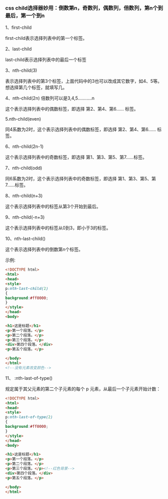 ### css child选择器妙用：倒数第n，奇数列，偶数列，倍数列，第n个到最后，第一个到n

1、first-child

first-child表示选择列表中的第一个标签。

2、last-child

last-child表示选择列表中的最后一个标签

3、nth-child(3)

表示选择列表中的第3个标签，上面代码中的3也可以改成其它数字，如4、5等。想选择第几个标签，就填写几。

4、nth-child(2n)  倍数列可以是3,4,5...........n

这个表示选择列表中的偶数标签，即选择 第2、第4、第6…… 标签。

5.nth-child(even)

同4系数为2时，这个表示选择列表中的偶数标签，即选择 第2、第4、第6…… 标签。

6、nth-child(2n-1)

这个表示选择列表中的奇数标签，即选择 第1、第3、第5、第7……标签。

7、nth-child(odd)

同6系数为2时，这个表示选择列表中的奇数标签，即选择 第1、第3、第5、第7……标签。

8、nth-child(n+3)

这个表示选择列表中的标签从第3个开始到最后。

9、nth-child(-n+3)

这个表示选择列表中的标签从0到3，即小于3的标签。

10、nth-last-child()

这个表示选择列表中的倒数第n个标签。

示例:

```html
<!DOCTYPE html>
<html>
<head>
<style> 
p:nth-last-child(2)
{
background:#ff0000;
}
</style>
</head>
<body>

<h1>这是标题</h1>
<p>第一个段落。</p>
<p>第二个段落。</p>
<p>第三个段落。</p>
<div>第四个段落。</div>
<p>第五个段落。</p>

</body>
</html>
<!--没有元素改变颜色-->
```



11、 :nth-last-of-type() 

规定属于其父元素的第二个子元素的每个 p 元素，从最后一个子元素开始计数：          

```html
<!DOCTYPE html>
<html>
<head>
<style> 
p:nth-last-of-type(2)
{
background:#ff0000;
}
</style>
</head>
<body>

<h1>这是标题</h1>
<p>第一个段落。</p>
<p>第二个段落。</p>
<p>第三个段落。</p><!--红色背景-->
<div>第四个段落。</div>
<p>第五个段落。</p>

</body>
</html>
```

​           